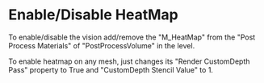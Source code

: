 # Enable/Disable HeatMap
To enable/disable the vision add/remove the "M_HeatMap" from the "Post Process Materials" of "PostProcessVolume" in the level.

To enable heatmap on any mesh, just changes its "Render CustomDepth Pass" property to True and "CustomDepth Stencil Value" to 1.